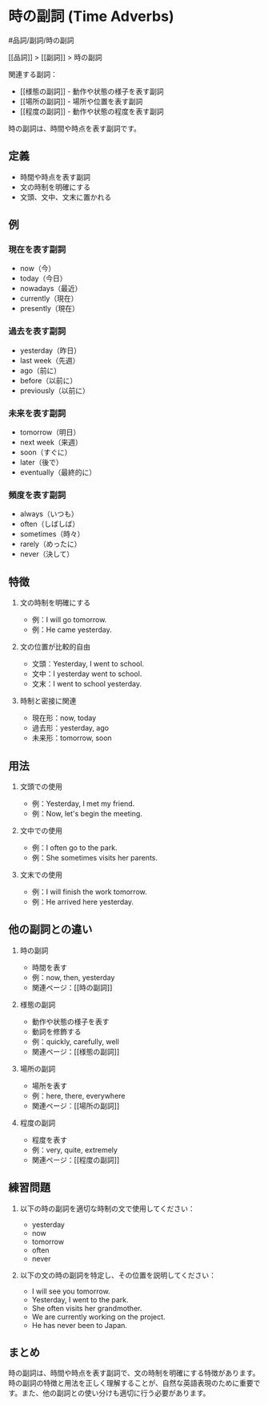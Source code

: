 # 時の副詞 (Time Adverbs)

#品詞/副詞/時の副詞

[[品詞]] > [[副詞]] > 時の副詞

関連する副詞：
- [[様態の副詞]] - 動作や状態の様子を表す副詞
- [[場所の副詞]] - 場所や位置を表す副詞
- [[程度の副詞]] - 動作や状態の程度を表す副詞

時の副詞は、時間や時点を表す副詞です。

## 定義
- 時間や時点を表す副詞
- 文の時制を明確にする
- 文頭、文中、文末に置かれる

## 例
### 現在を表す副詞
- now（今）
- today（今日）
- nowadays（最近）
- currently（現在）
- presently（現在）

### 過去を表す副詞
- yesterday（昨日）
- last week（先週）
- ago（前に）
- before（以前に）
- previously（以前に）

### 未来を表す副詞
- tomorrow（明日）
- next week（来週）
- soon（すぐに）
- later（後で）
- eventually（最終的に）

### 頻度を表す副詞
- always（いつも）
- often（しばしば）
- sometimes（時々）
- rarely（めったに）
- never（決して）

## 特徴
1. 文の時制を明確にする
   - 例：I will go tomorrow.
   - 例：He came yesterday.

2. 文の位置が比較的自由
   - 文頭：Yesterday, I went to school.
   - 文中：I yesterday went to school.
   - 文末：I went to school yesterday.

3. 時制と密接に関連
   - 現在形：now, today
   - 過去形：yesterday, ago
   - 未来形：tomorrow, soon

## 用法
1. 文頭での使用
   - 例：Yesterday, I met my friend.
   - 例：Now, let's begin the meeting.

2. 文中での使用
   - 例：I often go to the park.
   - 例：She sometimes visits her parents.

3. 文末での使用
   - 例：I will finish the work tomorrow.
   - 例：He arrived here yesterday.

## 他の副詞との違い
1. 時の副詞
   - 時間を表す
   - 例：now, then, yesterday
   - 関連ページ：[[時の副詞]]

2. 様態の副詞
   - 動作や状態の様子を表す
   - 動詞を修飾する
   - 例：quickly, carefully, well
   - 関連ページ：[[様態の副詞]]

3. 場所の副詞
   - 場所を表す
   - 例：here, there, everywhere
   - 関連ページ：[[場所の副詞]]

4. 程度の副詞
   - 程度を表す
   - 例：very, quite, extremely
   - 関連ページ：[[程度の副詞]]

## 練習問題
1. 以下の時の副詞を適切な時制の文で使用してください：
   - yesterday
   - now
   - tomorrow
   - often
   - never

2. 以下の文の時の副詞を特定し、その位置を説明してください：
   - I will see you tomorrow.
   - Yesterday, I went to the park.
   - She often visits her grandmother.
   - We are currently working on the project.
   - He has never been to Japan.

## まとめ
時の副詞は、時間や時点を表す副詞で、文の時制を明確にする特徴があります。時の副詞の特徴と用法を正しく理解することが、自然な英語表現のために重要です。また、他の副詞との使い分けも適切に行う必要があります。 